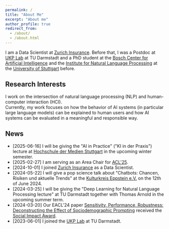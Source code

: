 ```yaml
---
permalink: /
title: "About Me"
excerpt: "About me"
author_profile: true
redirect_from:
  - /about/
  - /about.html
---
```


I am a Data Scientist at [Zurich Insurance](https://www.zurich.com/).
Before that, I was a Postdoc at [UKP Lab](https://www.informatik.tu-darmstadt.de/ukp/ukp_home/index.en.jsp) at TU Darmstadt and a
PhD student at the [Bosch Center for Artificial Intelligence](http://www.bosch-ai.com) and the [Institute for Natural Language Processing](https://www.ims.uni-stuttgart.de/en/) at the [University of Stuttgart](https://www.uni-stuttgart.de/en/) before.

## Research Interests
I work on the intersection of natural language processing (NLP) and human-computer interaction (HCI).  
Currently, my work focuses on how the behavior of AI systems (in particular large language models) can be explained to human
users and how AI systems can be evaluated in a meaningful and responsible way.

## News
* [2025-06-16] I will be giving the "AI in Practice" ("KI in der Praxis") lecture at [Hochschule der Medien Stuttgart](https://www.hdm-stuttgart.de/en) in the upcoming winter semester.
* [2025-02-27] I am serving as an Area Chair for [ACL'25](https://2025.aclweb.org/).
* [2024-10-01] I joined [Zurich Insurance](https://www.zurich.com/) as a Data Scientist.
* [2024-05-22] I will give a pop science talk about "Chatbots: Chancen, Risiken und aktuelle Trends" at the [Kulturkreis Eppstein e.V.](https://www.kk-eppstein.de/wissenschaftundtechnik) on the 12th of June 2024.
* [2024-03-25] I will be giving the "Deep Learning for Natural Language Processing lecture" at TU Darmstadt together with Thomas Arnold in the upcoming summer term.
* [2024-03-20] Our EACL'24 paper [Sensitivity, Performance, Robustness: Deconstructing the Effect of Sociodemographic Prompting](https://aclanthology.org/2024.eacl-long.159/) received the <i class="fas fa-fw fa-trophy icon-pad-right" aria-hidden="true"></i> [Social Impact Award](https://2024.eacl.org/program/best-paper/).
* [2023-06-01] I joined the [UKP Lab](https://www.informatik.tu-darmstadt.de/ukp/ukp_home/index.en.jsp) at TU Darmstadt.